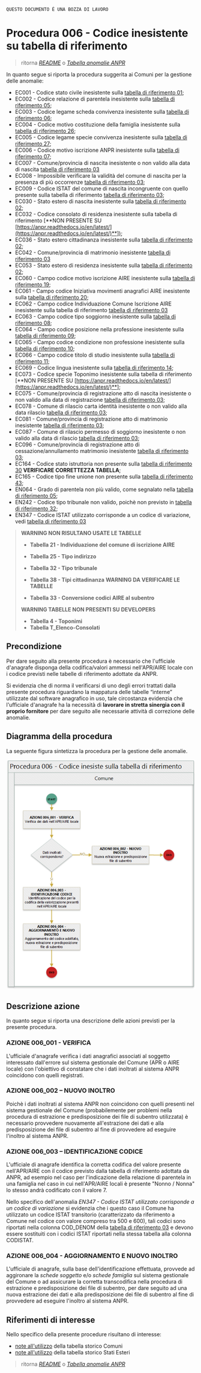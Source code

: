 	QUESTO DOCUMENTO É UNA BOZZA DI LAVORO

# Procedura 006 - Codice inesistente su tabella di riferimento

> ritorna [*README*](../README.md) o [*Tabella anomalie ANPR*](../TAB01_ANOMALIE_ANPR.md)

In quanto segue si riporta la procedura suggerita ai Comuni per la gestione delle anomalie: 

- EC001 - Codice stato civile inesistente sulla [tabella di riferimento 01](https://anpr.readthedocs.io/en/latest/tab_stato_civile.html);
- EC002 - Codice relazione di parentela inesistente sulla [tabella di riferimento 05](https://anpr.readthedocs.io/en/latest/tab_relazione_di_parentela___famiglia.html);
- EC003 - Codice legame scheda convivenza inesistente sulla [tabella di riferimento 06](https://anpr.readthedocs.io/en/latest/tab_legame____convivenza.html);
- EC004 - Codice motivo costituzione della famiglia inesistente sulla [tabella di riferimento 26](https://anpr.readthedocs.io/en/latest/tab_motivo_costituzione_della_famiglia.html);
- EC005 - Codice legame specie convivenza inesistente sulla [tabella di riferimento 27](https://anpr.readthedocs.io/en/latest/tab_specie_della_convivenza.html);
- EC006 - Codice motivo iscrizione ANPR inesistente sulla [tabella di riferimento 07](https://anpr.readthedocs.io/en/latest/tab_motivi_di_iscrizione_in_anagrafe.html);
- EC007 - Comune/provincia di nascita inesistente o non valido alla data di nascita [tabella di riferimento 03](https://anpr.readthedocs.io/en/latest/tab_tabella_03___comuni.html)	
- EC008 - Impossibile verificare la validità del comune di nascita per la presenza di più occorrenze [tabella di riferimento 03](https://anpr.readthedocs.io/en/latest/tab_tabella_03___comuni.html);
- EC009 - Codice ISTAT del comune di nascita incongruente con quello presente sulla tabella di riferimento [tabella di riferimento 03](https://anpr.readthedocs.io/en/latest/tab_tabella_03___comuni.html);
- EC030 - Stato estero di nascita inesistente sulla [tabella di riferimento 02](https://anpr.readthedocs.io/en/latest/tab_stati_esteri.html);
- EC032 - Codice consolato di residenza inesistente sulla tabella di riferimento [**NON PRESENTE SU [https://anpr.readthedocs.io/en/latest/](https://anpr.readthedocs.io/en/latest/)**]);
- EC036 -  Stato estero cittadinanza inesistente sulla [tabella di riferimento 02](https://anpr.readthedocs.io/en/latest/tab_stati_esteri.html);
- EC042 - Comune/provincia di matrimonio inesistente [tabella di riferimento 03](https://anpr.readthedocs.io/en/latest/tab_tabella_03___comuni.html)
- EC053 - Stato estero di residenza inesistente sulla [tabella di riferimento 02](https://anpr.readthedocs.io/en/latest/tab_stati_esteri.html);
- EC060 - Campo codice motivo iscrizione AIRE inesistente sulla [tabella di riferimento 19](https://anpr.readthedocs.io/en/latest/tab_motivi_iscrizione_aire.html);
- EC061 - Campo codice Iniziativa movimenti anagrafici AIRE inesistente sulla [tabella di riferimento 20](https://anpr.readthedocs.io/en/latest/tab_iniziativa_iscrizione_aire.html);
- EC062 - Campo codice Individuazione Comune Iscrizione AIRE inesistente sulla tabella di riferimento [tabella di riferimento 03](https://anpr.readthedocs.io/en/latest/tab_tabella_03___comuni.html)
- EC063 - Campo codice tipo soggiorno inesistente sulla [tabella di riferimento 08](https://anpr.readthedocs.io/en/latest/tab_tipo_soggiorno.html);
- EC064 - Campo codice posizione nella professione inesistente sulla [tabella di riferimento 09](https://anpr.readthedocs.io/en/latest/tab_posizione_nella_professione.html);
- EC065 - Campo codice condizione non professione inesistente sulla [tabella di riferimento 10](https://anpr.readthedocs.io/en/latest/tab_condizione_non_professionale.html);
- EC066 - Campo codice titolo di studio inesistente sulla [tabella di riferimento 11](https://anpr.readthedocs.io/en/latest/tab_titolo_di_studio.html);
- EC069 - Codice lingua inesistente sulla [tabella di riferimento 14](https://anpr.readthedocs.io/en/latest/tab_lingue.html);
- EC073 - Codice specie Toponimo inesistente sulla tabella di riferimento [**NON PRESENTE SU [https://anpr.readthedocs.io/en/latest/](https://anpr.readthedocs.io/en/latest/)**];
- EC075 - Comune/provincia di registrazione atto di nascita inesistente o non valido alla data di registrazione [tabella di riferimento 03](https://anpr.readthedocs.io/en/latest/tab_tabella_03___comuni.html);
- EC078 - Comune di rilascio carta identità inesistente o non valido alla data rilascio [tabella di riferimento 03](https://anpr.readthedocs.io/en/latest/tab_tabella_03___comuni.html);
- EC081 - Comune/provincia di registrazione atto di matrimonio inesistente [tabella di riferimento 03](https://anpr.readthedocs.io/en/latest/tab_tabella_03___comuni.html);
- EC087 - Comune di rilascio permesso di soggiorno inesistente o non valido alla data di rilascio [tabella di riferimento 03](https://anpr.readthedocs.io/en/latest/tab_tabella_03___comuni.html);
- EC096 - Comune/provincia di registrazione atto di cessazione/annullamento matrimonio inesistente [tabella di riferimento 03](https://anpr.readthedocs.io/en/latest/tab_tabella_03___comuni.html);
- EC164 - Codice stato istruttoria non presente sulla [tabella di riferimento 30](https://anpr.readthedocs.io/en/latest/tab_stato_procedimento_amministrativo.html) **VERIFICARE CORRETTEZZA TABELLA**;
- EC165 - Codice tipo fine unione non presente sulla [tabella di riferimento 43](https://anpr.readthedocs.io/en/latest/tab_cessazione_unione_civile___convivenze.html);
- EN064 - Grado di parentela non più valido, come segnalato nella [tabella di riferimento 05](https://anpr.readthedocs.io/en/latest/tab_relazione_di_parentela___famiglia.html);
- EN242 - Codice tipo tribunale non valido, poichè non previsto in [tabella di riferimento 32](https://anpr.readthedocs.io/en/latest/tab_tipo_tribunale.html);
- EN347 - Codice ISTAT utilizzato corrisponde a un codice di variazione, vedi [tabella di riferimento 03](https://anpr.readthedocs.io/en/latest/tab_tabella_03___comuni.html)


>**WARNING NON RISULTANO USATE LE TABELLE**
>
>- **Tabella 21 - Individuazione del comune di iscrizione AIRE**
>- **Tabella 25 - Tipo indirizzo**
>- **Tabella 32 - Tipo tribunale**
>- **Tabella 38 - Tipi cittadinanza**
>**WARNING DA VERIFICARE LE TABELLE**
>
>- **Tabella 33 - Conversione codici AIRE al subentro**
>
>**WARNING TABELLE NON PRESENTI SU DEVELOPERS**
>
>- **Tabella 4 - Toponimi**
>- **Tabella T_Elenco-Consolati**



## Precondizione
Per dare seguito alla presente procedura è necessario che l'ufficiale d'anagrafe disponga della codifica/valori ammessi nell'APR/AIRE locale con i codice previsti nelle tabelle di riferimento adottate da ANPR.

Si evidenzia che di norma il verificarsi di uno degli errori trattati dalla presente procedura riguardano la mappatura delle tabelle “interne” utilizzate dal software anagrafico in uso, tale circostanza evidenzia che l'ufficiale d'anagrafe ha la necessità di **lavorare in stretta sinergia con il proprio fornitore** per dare seguito alle necessarie attività di correzione delle anomalie. 


## Diagramma della procedura
La seguente figura sintetizza la procedura per la gestione delle anomalie.

![Swimlane diagram procedura 006](image/IMAGE_006.png)

## Descrizione azione
In quanto segue si riporta una descrizione delle azioni previsti per la presente procedura.

### AZIONE 006_001 - VERIFICA
L'ufficiale d'anagrafe verifica i dati anagrafici associati al soggetto interessato dall'errore sul sistema gestionale del Comune (APR o AIRE locale) con l'obiettivo di constatare che i dati inoltrati al sistema ANPR coincidono con quelli registrati.

### AZIONE 006_002 – NUOVO INOLTRO
Poichè i dati inoltrati al sistema ANPR non coincidono con quelli presenti nel sistema gestionale del Comune (probabilemente per problemi nella procedura di estrazione e predisposizione dei file di subentro utilizzata) è necessario provvedere nuovamente all'estrazione dei dati e alla predisposizione dei file di subentro al fine di provvedere ad eseguire l'inoltro al sistema ANPR.

### AZIONE 006_003 – IDENTIFICAZIONE CODICE
L'ufficiale di anagrafe identifica la corretta codifica del valore presente nell'APR/AIRE con il codice previsto dalla tabella di riferimento adottata da ANPR, ad esempio nel caso per l'indicazione della relazione di parentela in una famiglia nel caso in cui nell'APR/AIRE locali è presente "Nonno / Nonna" lo stesso andrà codificato con il valore 7.

Nello specifico dell'anomalia *EN347 - Codice ISTAT utilizzato corrisponde a un codice di variazione* si evidenzia che i questo caso il Comune ha utilizzato un codice ISTAT transitorio (caratterizzato da riferimento a Comune nel codice con valore compreso tra 500 e 600), tali codici sono riportati nella colonna COD_DENOM della [tabella di riferimento 03](https://anpr.readthedocs.io/en/latest/tab_tabella_03___comuni.html) e devono essere sostituiti con i codici ISTAT riportati nella stessa tabella alla colonna CODISTAT.

### AZIONE 006_004 - AGGIORNAMENTO E NUOVO INOLTRO
L'ufficiale di anagrafe, sulla base dell'identificazione effettuata, provvede ad aggironare la *schede soggetto* e/o *schede famiglia*  sul sistema gestionale del Comune o ad assicurare la corretta transcodifica nella procedura di estrazione e predisposizione dei file di subentro, per dare seguito ad una nuova estrazione dei dati e alla predisposizione dei file di subentro al fine di provvedere ad eseguire l'inoltro al sistema ANPR.

## Riferimenti di interesse
Nello specifico della presente procedure risultano di interesse:

- [note all'utilizzo](https://docs.google.com/document/d/1QS2-HVwEKXC_vxL3qSrA2eePSDc_qR9TZbhBlKwtw80/edit) della tabella storico Comuni
- [note all'utilizzo](https://docs.google.com/document/d/1O8XAUMyRRq-YMcjzcuZlvQpQEl5wiq78rdHTRtBzZIs/edit) della tabella storico Stati Esteri


> ritorna [*README*](../README.md) o [*Tabella anomalie ANPR*](../TAB01_ANOMALIE_ANPR.md)
